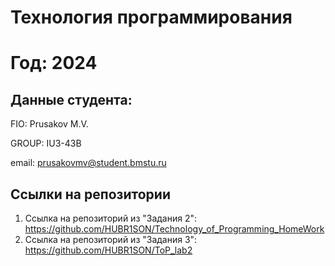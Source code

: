 # Технология программирования
# Год: 2024

## Данные студента:

FIO: Prusakov M.V.

GROUP: IU3-43B

email: prusakovmv@student.bmstu.ru

## Ссылки на репозитории

1. Ссылка на репозиторий из "Задания 2": https://github.com/HUBR1SON/Technology_of_Programming_HomeWork
2. Ссылка на репозиторий из "Задания 3": https://github.com/HUBR1SON/ToP_lab2